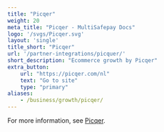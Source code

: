 ```yaml
---
title: "Picqer"
weight: 20
meta_title: "Picqer - MultiSafepay Docs"
logo: '/svgs/Picqer.svg'
layout: 'single'
title_short: "Picqer"
url: '/partner-integrations/picquer/'
short_description: "Ecommerce growth by Picqer"
extra_button:
    url: "https://picqer.com/nl" 
    text: "Go to site" 
    type: "primary"
aliases: 
    - /business/growth/picqer/
---
```


For more information, see [Picqer](https://picqer.com/nl).
